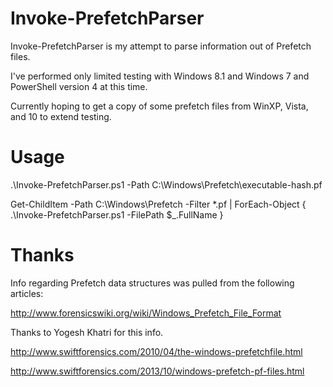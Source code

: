 # Invoke-PrefetchParser
Invoke-PrefetchParser is my attempt to parse information out of Prefetch files.

I've performed only limited testing with Windows 8.1 and Windows 7 and PowerShell version 4 at this time.

Currently hoping to get a copy of some prefetch files from WinXP, Vista, and 10 to extend testing.

# Usage
.\Invoke-PrefetchParser.ps1 -Path C:\Windows\Prefetch\executable-hash.pf

Get-ChildItem -Path C:\Windows\Prefetch -Filter *.pf | ForEach-Object { .\Invoke-PrefetchParser.ps1 -FilePath $_.FullName }

# Thanks
Info regarding Prefetch data structures was pulled from the following articles:

http://www.forensicswiki.org/wiki/Windows_Prefetch_File_Format

Thanks to Yogesh Khatri for this info.

http://www.swiftforensics.com/2010/04/the-windows-prefetchfile.html

http://www.swiftforensics.com/2013/10/windows-prefetch-pf-files.html